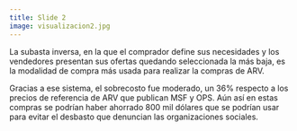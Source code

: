 ```yaml
---
title: Slide 2
image: visualizacion2.jpg
---
```


La subasta inversa, en la que el comprador define sus necesidades y los vendedores presentan sus ofertas quedando seleccionada la más baja, es la modalidad de compra más usada para realizar la compras de ARV. 

Gracias a ese sistema, el sobrecosto fue moderado, un 36% respecto a los precios de referencia de ARV que publican MSF y OPS. Aún así en estas compras se podrían haber ahorrado 800 mil dólares que se podrían usar para evitar el desbasto que denuncian las organizaciones sociales. 
